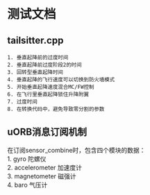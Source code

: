 # 测试文档  

## tailsitter.cpp  
	1. 垂直起降前的过度时间  
	2. 垂直起降前过度阶段2的时间  
	3. 回转型垂直起降时间  
	4. 垂直起降的飞行速度可以切换到防火墙模式  
	5. 开始垂直起降速度混合MC/FW控制  
	6. 在飞行里垂直起降锁住升降附翼  
	7. 过度时间  
	8. 在转换代码中，避免导致零分割的参数  
	

## uORB消息订阅机制  
在订阅sensor_combine时，包含四个模块的数据：  
	1. gyro 陀螺仪  
	2. accelerometer 加速度计  
	3. magnetometer 磁强计  
	4. baro 气压计  